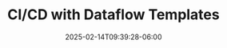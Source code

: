 ---
title: 'CI/CD with Dataflow Templates'
date: 2025-02-14T09:39:28-06:00
speakers:
 - Surjit Singh
time_start: 2024-04-10T15:30:00.000Z
time_end:   2024-04-10T15:50:00.000Z
video: https://youtu.be/cHsDhZkd-Ow
weight: 1

---
